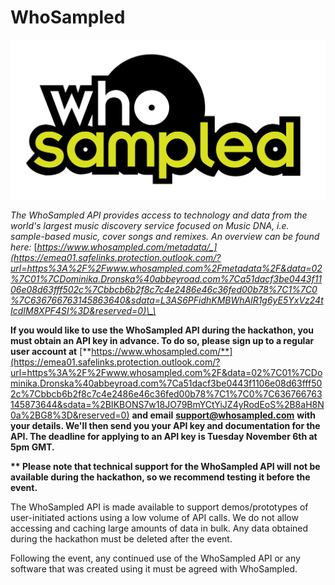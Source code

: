 # WhoSampled

![](../.gitbook/assets/whosampled_logo.png)



_The WhoSampled API provides access to technology and data from the world's largest music discovery service focused on Music DNA, i.e. sample-based music, cover songs and remixes. An overview can be found here:_ [_https://www.whosampled.com/metadata/_](https://emea01.safelinks.protection.outlook.com/?url=https%3A%2F%2Fwww.whosampled.com%2Fmetadata%2F&data=02%7C01%7CDominika.Dronska%40abbeyroad.com%7Ca51dacf3be0443f1106e08d63fff502c%7Cbbcb6b2f8c7c4e2486e46c36fed00b78%7C1%7C0%7C636766763145863640&sdata=L3AS6PFidhKMBWhAlR1g6yE5YxVz24tIcdIM8XPF4SI%3D&reserved=0)\_\_

**If you would like to use the WhoSampled API during the hackathon, you must obtain an API key in advance. To do so, please sign up to a regular user account at** [**https://www.whosampled.com/**](https://emea01.safelinks.protection.outlook.com/?url=https%3A%2F%2Fwww.whosampled.com%2F&data=02%7C01%7CDominika.Dronska%40abbeyroad.com%7Ca51dacf3be0443f1106e08d63fff502c%7Cbbcb6b2f8c7c4e2486e46c36fed00b78%7C1%7C0%7C636766763145873644&sdata=%2BIKBONS7w18JO79BmYCtYiJZ4yRodEoS%2B8aH8N0a%2BG8%3D&reserved=0) **and email** [**support@whosampled.com**](mailto:support@whosampled.com) **with your details. We'll then send you your API key and documentation for the API. The deadline for applying to an API key is Tuesday November 6th at 5pm GMT.**

**\*\* Please note that technical support for the WhoSampled API will not be available during the hackathon, so we recommend testing it before the event.** 

The WhoSampled API is made available to support demos/prototypes of user-initiated actions using a low volume of API calls. We do not allow accessing and caching large amounts of data in bulk. Any data obtained during the hackathon must be deleted after the event.

Following the event, any continued use of the WhoSampled API or any software that was created using it must be agreed with WhoSampled.

